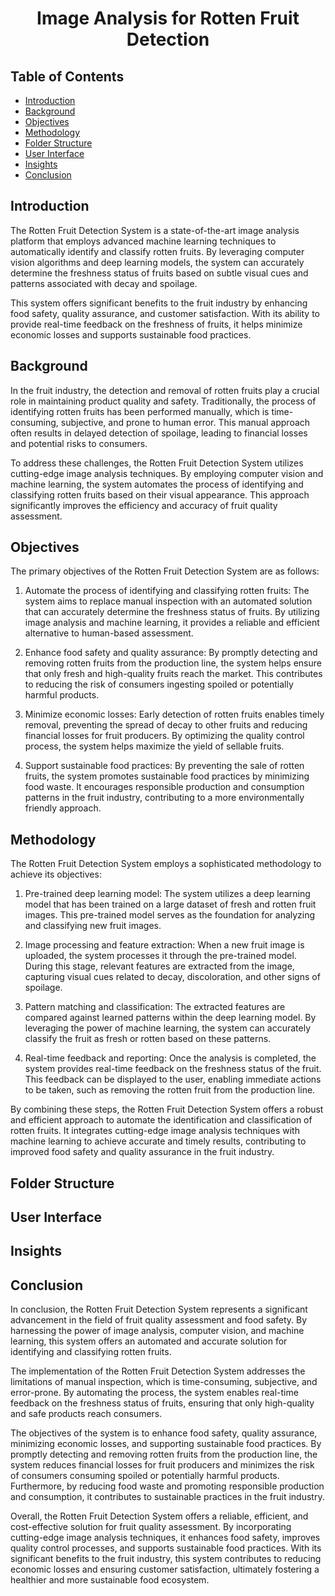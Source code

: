 
<h1 align='center'>Image Analysis for Rotten Fruit Detection</h1>

## Table of Contents
* [Introduction](#introduction)
* [Background](#background)
* [Objectives](#objectives)
* [Methodology](#methodology)
* [Folder Structure](#folder-structure)
* [User Interface](#user-interface)
* [Insights](#insights)
* [Conclusion](#conclusion)

## Introduction

The Rotten Fruit Detection System is a state-of-the-art image analysis platform that employs advanced machine learning techniques to automatically identify and classify rotten fruits. By leveraging computer vision algorithms and deep learning models, the system can accurately determine the freshness status of fruits based on subtle visual cues and patterns associated with decay and spoilage.

This system offers significant benefits to the fruit industry by enhancing food safety, quality assurance, and customer satisfaction. With its ability to provide real-time feedback on the freshness of fruits, it helps minimize economic losses and supports sustainable food practices.

## Background

In the fruit industry, the detection and removal of rotten fruits play a crucial role in maintaining product quality and safety. Traditionally, the process of identifying rotten fruits has been performed manually, which is time-consuming, subjective, and prone to human error. This manual approach often results in delayed detection of spoilage, leading to financial losses and potential risks to consumers.

To address these challenges, the Rotten Fruit Detection System utilizes cutting-edge image analysis techniques. By employing computer vision and machine learning, the system automates the process of identifying and classifying rotten fruits based on their visual appearance. This approach significantly improves the efficiency and accuracy of fruit quality assessment.

## Objectives

The primary objectives of the Rotten Fruit Detection System are as follows:

1. Automate the process of identifying and classifying rotten fruits: The system aims to replace manual inspection with an automated solution that can accurately determine the freshness status of fruits. By utilizing image analysis and machine learning, it provides a reliable and efficient alternative to human-based assessment.

2. Enhance food safety and quality assurance: By promptly detecting and removing rotten fruits from the production line, the system helps ensure that only fresh and high-quality fruits reach the market. This contributes to reducing the risk of consumers ingesting spoiled or potentially harmful products.

3. Minimize economic losses: Early detection of rotten fruits enables timely removal, preventing the spread of decay to other fruits and reducing financial losses for fruit producers. By optimizing the quality control process, the system helps maximize the yield of sellable fruits.

4. Support sustainable food practices: By preventing the sale of rotten fruits, the system promotes sustainable food practices by minimizing food waste. It encourages responsible production and consumption patterns in the fruit industry, contributing to a more environmentally friendly approach.

## Methodology

The Rotten Fruit Detection System employs a sophisticated methodology to achieve its objectives:

1. Pre-trained deep learning model: The system utilizes a deep learning model that has been trained on a large dataset of fresh and rotten fruit images. This pre-trained model serves as the foundation for analyzing and classifying new fruit images.

2. Image processing and feature extraction: When a new fruit image is uploaded, the system processes it through the pre-trained model. During this stage, relevant features are extracted from the image, capturing visual cues related to decay, discoloration, and other signs of spoilage.

3. Pattern matching and classification: The extracted features are compared against learned patterns within the deep learning model. By leveraging the power of machine learning, the system can accurately classify the fruit as fresh or rotten based on these patterns.

4. Real-time feedback and reporting: Once the analysis is completed, the system provides real-time feedback on the freshness status of the fruit. This feedback can be displayed to the user, enabling immediate actions to be taken, such as removing the rotten fruit from the production line.

By combining these steps, the Rotten Fruit Detection System offers a robust and efficient approach to automate the identification and classification of rotten fruits. It integrates cutting-edge image analysis techniques with machine learning to achieve accurate and timely results, contributing to improved food safety and quality assurance in the fruit industry.

## Folder Structure
## User Interface
## Insights
## Conclusion
In conclusion, the Rotten Fruit Detection System represents a significant advancement in the field of fruit quality assessment and food safety. By harnessing the power of image analysis, computer vision, and machine learning, this system offers an automated and accurate solution for identifying and classifying rotten fruits.

The implementation of the Rotten Fruit Detection System addresses the limitations of manual inspection, which is time-consuming, subjective, and error-prone. By automating the process, the system enables real-time feedback on the freshness status of fruits, ensuring that only high-quality and safe products reach consumers.

The objectives of the system is to enhance food safety, quality assurance, minimizing economic losses, and supporting sustainable food practices. By promptly detecting and removing rotten fruits from the production line, the system reduces financial losses for fruit producers and minimizes the risk of consumers consuming spoiled or potentially harmful products. Furthermore, by reducing food waste and promoting responsible production and consumption, it contributes to sustainable practices in the fruit industry.

Overall, the Rotten Fruit Detection System offers a reliable, efficient, and cost-effective solution for fruit quality assessment. By incorporating cutting-edge image analysis techniques, it enhances food safety, improves quality control processes, and supports sustainable food practices. With its significant benefits to the fruit industry, this system contributes to reducing economic losses and ensuring customer satisfaction, ultimately fostering a healthier and more sustainable food ecosystem.
